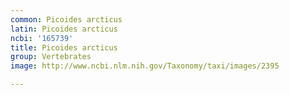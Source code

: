 ```yaml
---
common: Picoides arcticus
latin: Picoides arcticus
ncbi: '165739'
title: Picoides arcticus
group: Vertebrates
image: http://www.ncbi.nlm.nih.gov/Taxonomy/taxi/images/2395

---
```

